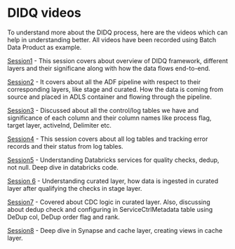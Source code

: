 # DIDQ videos

To understand more about the DIDQ process, here are the videos which can help in understanding better. All videos have been recorded using Batch Data Product as example.

[Session1](https://elancoah.sharepoint.com/sites/DataOpsCICDProcess/_layouts/15/stream.aspx?id=%2Fsites%2FDataOpsCICDProcess%2FShared%20Documents%2FKnowledge%20Sharing%2FDIDQ%5FKT%5FRecordings%2FSession%201%2D%20Batch%20Data%20Domain%20KT%2D20210311%5F151653%2DMeeting%20Recording%2Emp4&referrer=Teams%2ETEAMS%2DELECTRON&referrerScenario=teamsSdk%2DopenFilePreview) - This session covers about overview of DIDQ framework, different layers and their significane along with how the data flows end-to-end.

[Session2](https://elancoah.sharepoint.com/sites/DataOpsCICDProcess/_layouts/15/stream.aspx?id=%2Fsites%2FDataOpsCICDProcess%2FShared%20Documents%2FKnowledge%20Sharing%2FDIDQ%5FKT%5FRecordings%2FSession%202%2DBatch%20Data%20Domain%20KT%2D20210315%5F150238%2DMeeting%20Recording%2Emp4&referrer=Teams%2ETEAMS%2DELECTRON&referrerScenario=teamsSdk%2DopenFilePreview) - It covers about all the ADF pipeline with respect to their corresponding layers, like stage and curated. How the data is coming from source and placed in ADLS container and flowing through the pipeline.

[Session3](https://elancoah.sharepoint.com/sites/DataOpsCICDProcess/_layouts/15/stream.aspx?id=%2Fsites%2FDataOpsCICDProcess%2FShared%20Documents%2FKnowledge%20Sharing%2FDIDQ%5FKT%5FRecordings%2FSession%203%2D%20Batch%20Data%20Domain%20KT%2D20210316%5F150340%2DMeeting%20Recording%2Emp4&referrer=Teams%2ETEAMS%2DELECTRON&referrerScenario=teamsSdk%2DopenFilePreview) - Discussed about all the control/log tables we have and significance of each column and their column names like process flag, target layer, activeInd, Delimiter etc.

[Session4](https://elancoah.sharepoint.com/sites/DataOpsCICDProcess/_layouts/15/stream.aspx?id=%2Fsites%2FDataOpsCICDProcess%2FShared%20Documents%2FKnowledge%20Sharing%2FDIDQ%5FKT%5FRecordings%2FSession%204%2D%20Batch%20Data%20Domain%20KT%2D20210318%5F150508%2DMeeting%20Recording%2Emp4&referrer=Teams%2ETEAMS%2DELECTRON&referrerScenario=teamsSdk%2DopenFilePreview) - This session covers about all log tables and tracking error records and their status from log tables.

[Session5](https://elancoah.sharepoint.com/sites/DataOpsCICDProcess/_layouts/15/stream.aspx?id=%2Fsites%2FDataOpsCICDProcess%2FShared%20Documents%2FKnowledge%20Sharing%2FDIDQ%5FKT%5FRecordings%2FSession%205%2D%20Batch%20Data%20Domain%20KT%2D20210330%5F150847%2DMeeting%20Recording%2Emp4&referrer=Teams%2ETEAMS%2DELECTRON&referrerScenario=teamsSdk%2DopenFilePreview) - Understanding Databricks services for quality checks, dedup, not null. Deep dive in databricks code.

[Session 6](https://elancoah.sharepoint.com/sites/DataOpsCICDProcess/_layouts/15/stream.aspx?id=%2Fsites%2FDataOpsCICDProcess%2FShared%20Documents%2FKnowledge%20Sharing%2FDIDQ%5FKT%5FRecordings%2FSession%206%2DBatch%20Data%20Domain%20KT%2D20210401%5F143521%2DMeeting%20Recording%2Emp4&referrer=Teams%2ETEAMS%2DELECTRON&referrerScenario=teamsSdk%2DopenFilePreview) - Understanding curated layer, how data is ingested in curated layer after qualifying the checks in stage layer.

[Session7](https://elancoah.sharepoint.com/sites/DataOpsCICDProcess/_layouts/15/stream.aspx?id=%2Fsites%2FDataOpsCICDProcess%2FShared%20Documents%2FKnowledge%20Sharing%2FDIDQ%5FKT%5FRecordings%2FSession%207%2DBatch%20Data%20Domain%20KT%2D20210407%5F144750%2DMeeting%20Recording%2Emp4&referrer=Teams%2ETEAMS%2DELECTRON&referrerScenario=teamsSdk%2DopenFilePreview) - Covered about CDC logic in curated layer. Also, discussing about dedup check and configuring in ServiceCtrlMetadata table using DeDup col, DeDup order flag and rank.

[Session8](https://elancoah.sharepoint.com/sites/DataOpsCICDProcess/_layouts/15/stream.aspx?id=%2Fsites%2FDataOpsCICDProcess%2FShared%20Documents%2FKnowledge%20Sharing%2FDIDQ%5FKT%5FRecordings%2FSession%208%2DBatch%20Data%20Domain%20KT%2D20210408%5F151410%2DMeeting%20Recording%2Emp4&referrer=Teams%2ETEAMS%2DELECTRON&referrerScenario=teamsSdk%2DopenFilePreview) - Deep dive in Synapse and cache layer, creating views in cache layer.
